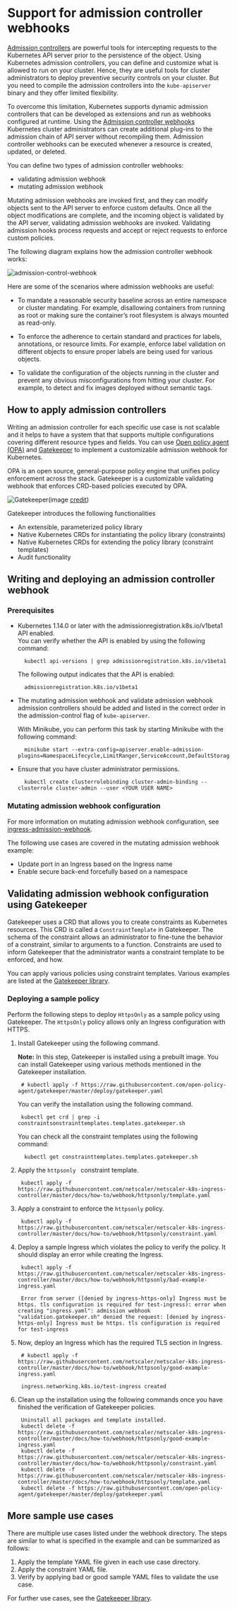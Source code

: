 # Support for admission controller webhooks

[Admission controllers](https://kubernetes.io/docs/reference/access-authn-authz/admission-controllers/) are powerful tools for intercepting requests to the Kubernetes API server prior to the persistence of the object. Using Kubernetes admission controllers, you can define and customize what is allowed to run on your cluster. Hence, they are useful tools for cluster administrators to deploy preventive security controls on your cluster. But you need to compile the admission controllers into the `kube-apiserver` binary and they offer limited flexibility.

To overcome this limitation, Kubernetes supports dynamic admission controllers that can be developed as extensions and run as webhooks configured at runtime.
Using the [Admission controller webhooks](https://kubernetes.io/docs/reference/access-authn-authz/extensible-admission-controllers/#admission-webhooks) Kubernetes cluster administrators can create additional plug-ins to the admission chain of API server without recompiling them. Admission controller webhooks can be executed whenever a resource is created, updated, or deleted.

You can define two types of admission controller webhooks:

- validating admission webhook
- mutating admission webhook

 Mutating admission webhooks are invoked first, and they can modify objects sent to the API server to enforce custom defaults. Once all the object modifications are complete, and the incoming object is validated by the API server, validating admission webhooks are invoked. Validating admission hooks process requests and accept or reject requests to enforce custom
  policies.

The following diagram explains how the admission controller webhook works:

![admission-control-webhook](.././media/admission-controller-webhook.png)

Here are some of the scenarios where admission webhooks are useful:

- To mandate a reasonable security baseline across an entire namespace or cluster mandating. For example, disallowing containers from running as root or making sure the container’s root filesystem is always mounted as read-only.
- To enforce the adherence to certain standard and practices for labels, annotations, or resource limits. For example, enforce label validation on different objects to ensure proper labels are being used for various objects.
  
- To validate the configuration of the objects running in the cluster and prevent any obvious misconfigurations from hitting your cluster.
For example, to detect and fix images deployed without semantic tags.

## How to apply admission controllers

Writing an admission controller for each specific use case is not scalable and it helps to have a system that that supports multiple configurations covering different resource types and fields. You can use [Open policy agent (OPA)](https://github.com/open-policy-agent) and [Gatekeeper](https://github.com/open-policy-agent/gatekeeper) to implement a customizable admission webhook for Kubernetes.

OPA is an open source, general-purpose policy engine that unifies policy enforcement across the stack. Gatekeeper is a customizable validating webhook that enforces CRD-based policies executed by OPA.

![Gatekeeper](.././media/gatekeeper.png)(image [credit](https://kubernetes.io/blog/2019/08/06/opa-gatekeeper-policy-and-governance-for-kubernetes/))

Gatekeeper introduces the following functionalities

- An extensible, parameterized policy library
- Native Kubernetes CRDs for instantiating the policy library (constraints)
- Native Kubernetes CRDs for extending the policy library (constraint templates)
- Audit functionality

## Writing and deploying an admission controller webhook

### Prerequisites

- Kubernetes 1.14.0 or later with the admissionregistration.k8s.io/v1beta1 API enabled.  
   You can verify whether the API is enabled by using the following command:

        kubectl api-versions | grep admissionregistration.k8s.io/v1beta1

    The following output indicates that the API is enabled:

        admissionregistration.k8s.io/v1beta1

- The mutating admission webhook and validate admission webhook admission controllers should be added and listed in the correct order in the admission-control flag of `kube-apiserver`.

  With Minikube, you can perform this task by starting Minikube with the following command:

        minikube start --extra-config=apiserver.enable-admission-plugins=NamespaceLifecycle,LimitRanger,ServiceAccount,DefaultStorageClass,DefaultTolerationSeconds,NodeRestriction,MutatingAdmissionWebhook,ValidatingAdmissionWebhook`

- Ensure that you have cluster administrator permissions.

        kubectl create clusterrolebinding cluster-admin-binding --clusterrole cluster-admin --user <YOUR USER NAME>

### Mutating admission webhook configuration

For more information on mutating admission webhook configuration, see [ingress-admission-webhook](https://github.com/citrix/ingress-admission-webhook).

The following use cases are covered in the mutating admission webhook example:

- Update port in an Ingress based on the Ingress name
- Enable secure back-end forcefully based on a namespace
  
## Validating admission webhook configuration using Gatekeeper

Gatekeeper uses a CRD that allows you to create constraints as Kubernetes resources. This CRD is called a `ConstraintTemplate` in Gatekeeper. The schema of the constraint allows an administrator to fine-tune the behavior of a constraint, similar to arguments to a function. Constraints are used to inform Gatekeeper that the administrator wants a constraint template to be enforced, and how.

You can apply various policies using constraint templates. Various examples are listed at the [Gatekeeper library](https://github.com/open-policy-agent/gatekeeper/tree/master/library).

### Deploying a sample policy

Perform the following steps to deploy `HttpsOnly` as a sample policy using Gatekeeper. The `HttpsOnly` policy allows only an Ingress configuration with HTTPS.

1. Install Gatekeeper using the following command.

   **Note:**
   In this step, Gatekeeper is installed using a prebuilt image. You can install Gatekeeper using various methods mentioned in the Gatekeeper installation.

        # kubectl apply -f https://raw.githubusercontent.com/open-policy-agent/gatekeeper/master/deploy/gatekeeper.yaml


   You can verify the installation using the following command.
        
        kubectl get crd | grep -i constraintsonstrainttemplates.templates.gatekeeper.sh  
    
   You can check all the constraint templates using the following command:

         kubectl get constrainttemplates.templates.gatekeeper.sh
    
2. Apply the `httpsonly ` constraint template.
        
        kubectl apply -f https://raw.githubusercontent.com/netscaler/netscaler-k8s-ingress-controller/master/docs/how-to/webhook/httpsonly/template.yaml

3. Apply a constraint to enforce the `httpsonly` policy.
        
        kubectl apply -f https://raw.githubusercontent.com/netscaler/netscaler-k8s-ingress-controller/master/docs/how-to/webhook/httpsonly/constraint.yaml

4. Deploy a sample Ingress which violates the policy to verify the policy. It should display an error while creating the Ingress.
       
        kubectl apply -f https://raw.githubusercontent.com/netscaler/netscaler-k8s-ingress-controller/master/docs/how-to/webhook/httpsonly/bad-example-ingress.yaml

        Error from server ([denied by ingress-https-only] Ingress must be https. tls configuration is required for test-ingress): error when creating "ingress.yaml": admission webhook "validation.gatekeeper.sh" denied the request: [denied by ingress-https-only] Ingress must be https. tls configuration is required for test-ingress

5. Now, deploy an Ingress which has the required TLS section in Ingress.
   
        # kubectl apply -f  https://raw.githubusercontent.com/netscaler/netscaler-k8s-ingress-controller/master/docs/how-to/webhook/httpsonly/good-example-ingress.yaml
       
        ingress.networking.k8s.io/test-ingress created

6. Clean up the installation using the following commands once you have finished the verification of Gatekeeper policies.
   
        Uninstall all packages and template installed.
        kubectl delete -f https://raw.githubusercontent.com/netscaler/netscaler-k8s-ingress-controller/master/docs/how-to/webhook/httpsonly/good-example-ingress.yaml
        kubectl delete -f https://raw.githubusercontent.com/netscaler/netscaler-k8s-ingress-controller/master/docs/how-to/webhook/httpsonly/constraint.yaml
        kubectl delete -f https://raw.githubusercontent.com/netscaler/netscaler-k8s-ingress-controller/master/docs/how-to/webhook/httpsonly/template.yaml
        kubectl delete -f https://raw.githubusercontent.com/open-policy-agent/gatekeeper/master/deploy/gatekeeper.yaml

## More sample use cases

There are multiple use cases listed under the webhook directory.
The steps are similar to what is specified in the example and can be summarized as follows:

1. Apply the template YAML file given in each use case directory.
2. Apply the constraint YAML file.
3. Verify by applying bad or good sample YAML files to validate the use case.

For further use cases, see the [Gatekeeper library](https://github.com/open-policy-agent/gatekeeper/tree/master/library).